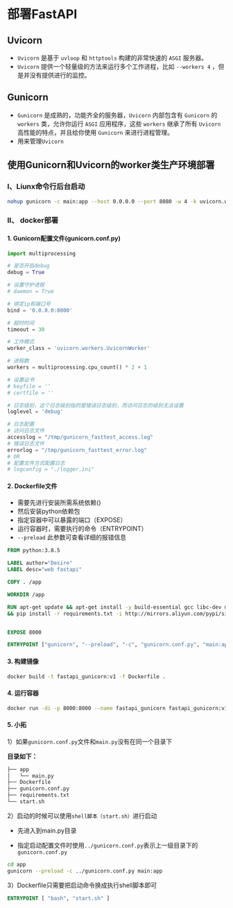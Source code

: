 # 部署FastAPI

## Uvicorn

- `Uvicorn` 是基于 `uvloop` 和 `httptools` 构建的非常快速的 `ASGI` 服务器。
- `Uvicorn` 提供一个轻量级的方法来运行多个工作进程，比如 `--workers 4` ，但是并没有提供进行的监控。 

## Gunicorn

- `Gunicorn` 是成熟的，功能齐全的服务器，`Uvicorn` 内部包含有 `Gunicorn` 的 `workers` 类，允许你运行 `ASGI` 应用程序，这些 `workers` 继承了所有 `Uvicorn` 高性能的特点，并且给你使用 `Gunicorn` 来进行进程管理。
- 用来管理`Uvicorn`

## 使用Gunicorn和Uvicorn的worker类生产环境部署

### I、Liunx命令行后台启动

```bash
nohup gunicorn -c main:app --host 0.0.0.0 --port 8080 -w 4 -k uvicorn.workers.UvicornWorker
```

### II、 docker部署

#### 1. Gunicorn配置文件(gunicorn.conf.py)

```python
import multiprocessing

# 是否开启debug
debug = True

# 设置守护进程
# daemon = True

# 绑定ip和端口号
bind = '0.0.0.0:8000' 

# 超时时间
timeout = 30 

# 工作模式
worker_class = 'uvicorn.workers.UvicornWorker'

# 进程数
workers = multiprocessing.cpu_count() * 2 + 1 

# 设置证书
# keyfile = ''
# certfile = ''

# 日志级别，这个日志级别指的是错误日志级别，而访问日志的级别无法设置
loglevel = 'debug' 

# 日志配置
# 访问日志文件
accesslog = "/tmp/gunicorn_fasttest_access.log"      
# 错误日志文件
errorlog = "/tmp/gunicorn_fasttest_error.log"        
# OR 
# 配置文件方式配置日志
# logconfig = "./logger.ini"
```

#### 2. Dockerfile文件

- 需要先进行安装所需系统依赖()
- 然后安装python依赖包
- 指定容器中可以暴露的端口（EXPOSE）
- 运行容器时，需要执行的命令（ENTRYPOINT）
- `--preload` 此参数可查看详细的报错信息
```dockerfile
FROM python:3.8.5

LABEL author="Desire"
LABEL desc="web fastapi"

COPY . /app

WORKDIR /app

RUN apt-get update && apt-get install -y build-essential gcc libc-dev make python3-lxml \
&& pip install -r requirements.txt -i http://mirrors.aliyun.com/pypi/simple


EXPOSE 8000

ENTRYPOINT ["gunicorn", "--preload", "-c", "gunicorn.conf.py", "main:app"]
```

#### 3. 构建镜像

```bash
docker build -t fastapi_gunicorn:v1 -f Dockerfile .
```



#### 4. 运行容器

```bash
docker run -di -p 8000:8000 --name fastapi_gunicorn fastapi_gunicorn:v1
```

#### 5. 小拓
1）如果`gunicorn.conf.py`文件和`main.py`没有在同一个目录下

**目录如下：**
```bash
├── app
│   └── main.py
├── Dockerfile
├── gunicorn.conf.py
├── requirements.txt
└── start.sh
```
2）启动的时候可以使用`shell脚本（start.sh）`进行启动

- 先进入到main.py目录

- 指定启动配置文件时使用`../gunicorn.conf.py`表示上一级目录下的`gunicorn.conf.py`

```sh
cd app
gunicorn --preload -c ../gunicorn.conf.py main:app
```
3）Dockerfile只需要把启动命令换成执行shell脚本即可
```dockerfile
ENTRYPOINT [ "bash", "start.sh" ]
```